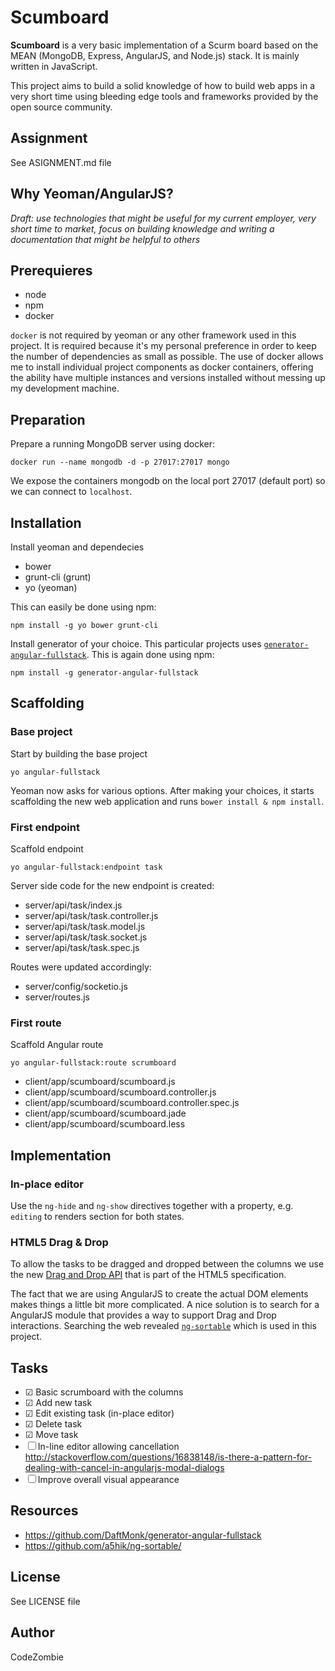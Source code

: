 # Scumboard

**Scumboard** is a very basic implementation of a Scurm board based on the MEAN (MongoDB, Express, AngularJS, and Node.js) stack. It is mainly written in JavaScript.

This project aims to build a solid knowledge of how to build web apps in a very short time using bleeding edge tools and frameworks provided by the open source community.


## Assignment

See ASIGNMENT.md file


## Why Yeoman/AngularJS?

*Draft: use technologies that might be useful for my current employer, very short time to market, focus on building knowledge and writing a documentation that might be helpful to others*


## Prerequieres

- node
- npm
- docker

`docker` is not required by yeoman or any other framework used in this project. It is required because it's my personal preference in order to keep the number of dependencies as small as possible. The use of docker allows me to install individual project components as docker containers, offering the ability have multiple instances and versions installed without messing up my development machine.


## Preparation

Prepare a running MongoDB server using docker:

	docker run --name mongodb -d -p 27017:27017 mongo

We expose the containers mongodb on the local port 27017 (default port) so we can connect to `localhost`.


## Installation

Install yeoman and dependecies

- bower
- grunt-cli (grunt)
- yo (yeoman)

This can easily be done using npm:

	npm install -g yo bower grunt-cli

Install generator of your choice. This particular projects uses [`generator-angular-fullstack`](https://github.com/DaftMonk/generator-angular-fullstack). This is again done using npm:

	npm install -g generator-angular-fullstack


## Scaffolding

### Base project

Start by building the base project

	yo angular-fullstack

Yeoman now asks for various options. After making your choices, it starts scaffolding the new web application and runs `bower install & npm install`.


### First endpoint

Scaffold endpoint

	yo angular-fullstack:endpoint task

Server side code for the new endpoint is created:

+ server/api/task/index.js
+ server/api/task/task.controller.js
+ server/api/task/task.model.js
+ server/api/task/task.socket.js
+ server/api/task/task.spec.js

Routes were updated accordingly:

- server/config/socketio.js
- server/routes.js


### First route

Scaffold Angular route

	yo angular-fullstack:route scrumboard

+ client/app/scumboard/scumboard.js
+ client/app/scumboard/scumboard.controller.js
+ client/app/scumboard/scumboard.controller.spec.js
+ client/app/scumboard/scumboard.jade
+ client/app/scumboard/scumboard.less


## Implementation

### In-place editor

Use the `ng-hide` and `ng-show` directives together with a property, e.g. `editing` to renders section for both states.


### HTML5 Drag & Drop
To allow the tasks to be dragged and dropped between the columns we use the new [Drag and Drop API](https://html.spec.whatwg.org/multipage/interaction.html#dnd) that is part of the HTML5 specification.

The fact that we are using AngularJS to create the actual DOM elements makes things a little bit more complicated. A nice solution is to search for a AngularJS module that provides a way to support Drag and Drop interactions. Searching the web revealed  [`ng-sortable`](https://github.com/a5hik/ng-sortable/) which is used in this project.


## Tasks

- ☑ Basic scrumboard with the columns
- ☑ Add new task
- ☑ Edit existing task (in-place editor)
- ☑ Delete task
- ☑ Move task
- ☐ In-line editor allowing cancellation
http://stackoverflow.com/questions/16838148/is-there-a-pattern-for-dealing-with-cancel-in-angularjs-modal-dialogs
- ☐ Improve overall visual appearance


## Resources

- https://github.com/DaftMonk/generator-angular-fullstack
- https://github.com/a5hik/ng-sortable/


## License

See LICENSE file


## Author

CodeZombie

